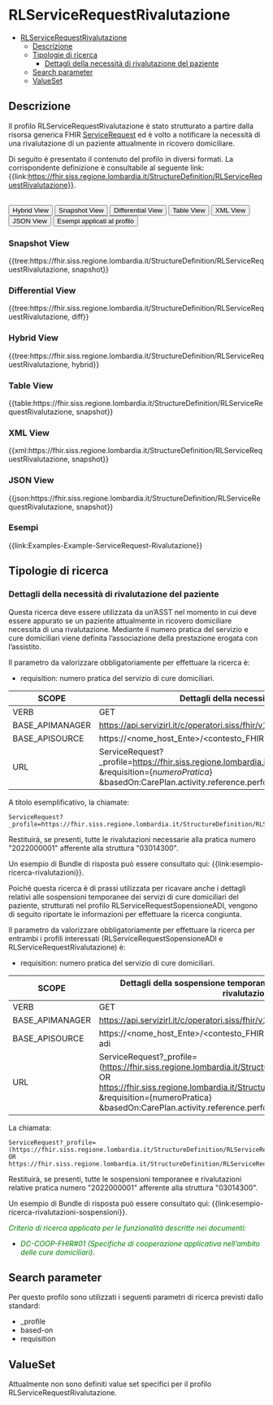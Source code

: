 # RLServiceRequestRivalutazione

- [RLServiceRequestRivalutazione](#rlservicerequestrivalutazione)
  - [Descrizione](#descrizione)
  - [Tipologie di ricerca](#tipologie-di-ricerca)
    - [Dettagli della necessità di rivalutazione del paziente](#dettagli-della-necessità-di-rivalutazione-del-paziente)
  - [Search parameter](#search-parameter)
  - [ValueSet](#valueset)


## Descrizione
Il profilo RLServiceRequestRivalutazione è stato strutturato a partire dalla risorsa generica FHIR [ServiceRequest](http://hl7.org/fhir/R4/servicerequest.html) ed è volto a notificare la necessità di una rivalutazione di un paziente attualmente in ricovero domiciliare.

Di seguito è presentato il contenuto del profilo in diversi formati. La corrispondente definizione è consultabile al seguente link: {{link:https://fhir.siss.regione.lombardia.it/StructureDefinition/RLServiceRequestRivalutazione}}.

<br>
<div class="tab">
  <button class="tablinks active" onclick="openTab(event, 'Hybrid View')">Hybrid View</button>
  <button class="tablinks" onclick="openTab(event, 'Snapshot View')">Snapshot View</button>
  <button class="tablinks" onclick="openTab(event, 'Differential View')">Differential View</button>
  <button class="tablinks" onclick="openTab(event, 'Table View')">Table View</button>
  <button class="tablinks" onclick="openTab(event, 'XML View')">XML View</button>
  <button class="tablinks" onclick="openTab(event, 'JSON View')">JSON View</button>
  <button class="tablinks" onclick="openTab(event, 'Esempi')">Esempi applicati al profilo</button>
</div>

<div id="Snapshot View" class="tabcontent">
  <h3>Snapshot View</h3>
{{tree:https://fhir.siss.regione.lombardia.it/StructureDefinition/RLServiceRequestRivalutazione, snapshot}}
</div>

<div id="Differential View" class="tabcontent">
  <h3>Differential View</h3>
{{tree:https://fhir.siss.regione.lombardia.it/StructureDefinition/RLServiceRequestRivalutazione, diff}}
</div>

<div id="Hybrid View" class="tabcontent"  style="display:block">
  <h3>Hybrid View</h3>
{{tree:https://fhir.siss.regione.lombardia.it/StructureDefinition/RLServiceRequestRivalutazione, hybrid}}
</div>

<div id="Table View" class="tabcontent">
  <h3>Table View</h3>
{{table:https://fhir.siss.regione.lombardia.it/StructureDefinition/RLServiceRequestRivalutazione, snapshot}}
</div>

<div id="XML View" class="tabcontent">
  <h3>XML View</h3>
{{xml:https://fhir.siss.regione.lombardia.it/StructureDefinition/RLServiceRequestRivalutazione, snapshot}}
</div>

<div id="JSON View" class="tabcontent">
  <h3>JSON View</h3>
{{json:https://fhir.siss.regione.lombardia.it/StructureDefinition/RLServiceRequestRivalutazione, snapshot}}
</div>

<div id="Esempi" class="tabcontent">
  <h3>Esempi</h3>
{{link:Examples-Example-ServiceRequest-Rivalutazione}}
<br>
</div>

<!-- ===================================================FINE SEZIONE=================================================== -->

## Tipologie di ricerca

### Dettagli della necessità di rivalutazione del paziente

Questa ricerca deve essere utilizzata da un’ASST nel momento in cui deve essere appurato se un paziente attualmente in ricovero domiciliare necessita di una rivalutazione. Mediante il numero pratica del servizio e cure domiciliari viene definita l’associazione della prestazione erogata con l’assistito.  

Il parametro da valorizzare obbligatoriamente per effettuare la ricerca è:
-	requisition: numero pratica del servizio di cure domiciliari.

| SCOPE | Dettagli della necessità di rivalutazione del paziente  |
|---|---|
| VERB | GET |
| BASE_APIMANAGER | https://api.servizirl.it/c/operatori.siss/fhir/v1.0.0/npri |
| BASE_APISOURCE | https://\<nome_host_Ente\>/\<contesto_FHIR\>/\<codiceCudesL1\>/\<versione\>/erogazione-adi |
| URL | ServiceRequest?_profile=https://fhir.siss.regione.lombardia.it/StructureDefinition/RLServiceRequestRivalutazione<br>&requisition=\{_numeroPratica_\}<br>&basedOn:CarePlan.activity.reference.performer.identifier=\{_codiceLivello2_\} |

A titolo esemplificativo, la chiamate: 
  
    ServiceRequest?_profile=https://fhir.siss.regione.lombardia.it/StructureDefinition/RLServiceRequestRivalutazione&requisition=2022000001&basedOn:CarePlan.activity.reference.performer.identifier=03014300

Restituirà, se presenti, tutte le rivalutazioni necessarie alla pratica numero "2022000001" afferente alla struttura "03014300".

Un esempio di Bundle di risposta può essere consultato qui: {{link:esempio-ricerca-rivalutazioni}}.

Poiché questa ricerca è di prassi utilizzata per ricavare anche i dettagli relativi alle sospensioni temporanee dei servizi di cure domiciliari del paziente, strutturati nel profilo RLServiceRequestSopensioneADI, vengono di seguito riportate le informazioni per effettuare la ricerca congiunta.

Il parametro da valorizzare  obbligatoriamente per effettuare la ricerca per entrambi i profili interessati (RLServiceRequestSopensioneADI e RLServiceRequestRivalutazione) è:
-	requisition: numero pratica del servizio di cure domiciliari.

| SCOPE | Dettagli della sospensione temporanea del ricovero domiciliare e necessità di rivalutazione del paziente |
|---|---|
| VERB | GET |
| BASE_APIMANAGER | https://api.servizirl.it/c/operatori.siss/fhir/v1.0.0/npri |
| BASE_APISOURCE | https://\<nome_host_Ente\>/\<contesto_FHIR\>/\<codiceCudesL1\>/\<versione\>/erogazione-adi |
| URL | ServiceRequest?_profile=(https://fhir.siss.regione.lombardia.it/StructureDefinition/RLServiceRequestRivalutazione OR https://fhir.siss.regione.lombardia.it/StructureDefinition/RLServiceRequestSospensioneADI)<br>&requisition=\{numeroPratica\}<br>&basedOn:CarePlan.activity.reference.performer.identifier=\{codiceLivello2\} |

La chiamata:
  
    ServiceRequest?_profile=(https://fhir.siss.regione.lombardia.it/StructureDefinition/RLServiceRequestSospensioneADI OR https://fhir.siss.regione.lombardia.it/StructureDefinition/RLServiceRequestRivalutazione)&requisition=2022000001&basedOn:CarePlan.activity.reference.performer.identifier=03014300

Restituirà, se presenti, tutte le sospensioni temporanee e rivalutazioni relative pratica numero "2022000001" afferente alla struttura "03014300".

Un esempio di Bundle di risposta può essere consultato qui: {{link:esempio-ricerca-rivalutazioni-sospensioni}}.


<em><font style="color:green">
_Criterio di ricerca applicato per le funzionalità descritte nei documenti:_
- _DC-COOP-FHIR#01 (Specifiche di cooperazione applicativa nell’ambito delle cure domiciliari)_</font></em>.


<!-- ===================================================FINE SEZIONE=================================================== -->

## Search parameter
Per questo profilo sono utilizzati i seguenti parametri di ricerca previsti dallo standard: 
- _profile
- based-on
- requisition

<!-- ===================================================FINE SEZIONE=================================================== -->

## ValueSet

Attualmente non sono definiti value set specifici per il profilo RLServiceRequestRivalutazione.
